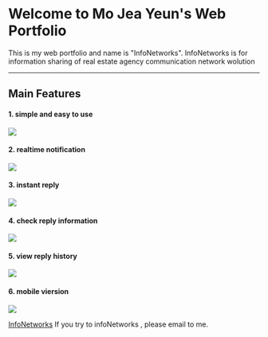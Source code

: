 Welcome to Mo Jea Yeun's Web Portfolio
=======================================

This is my web portfolio and name is "InfoNetworks".
InfoNetworks is for information sharing of real estate agency communication network wolution

----------


Main Features
-------------

#### <i class="icon-file"></i> 1. simple and easy to use
![](http://www.infonetworks.co.kr/images/g1.PNG)

#### <i class="icon-file"></i> 2. realtime notification
![](http://www.infonetworks.co.kr/images/g2.PNG)

#### <i class="icon-file"></i> 3. instant reply
![](http://www.infonetworks.co.kr/images/g3.PNG)

#### <i class="icon-file"></i> 4. check reply information
![](http://www.infonetworks.co.kr/images/g4.PNG)

#### <i class="icon-file"></i> 5. view reply history
![](http://www.infonetworks.co.kr/images/g5.PNG)

#### <i class="icon-file"></i> 6. mobile viersion
![](http://www.infonetworks.co.kr/images/g6.PNG)


[InfoNetworks](http://www.infonetworks.co.kr/demo/) If you try to infoNetworks , please email to me.
